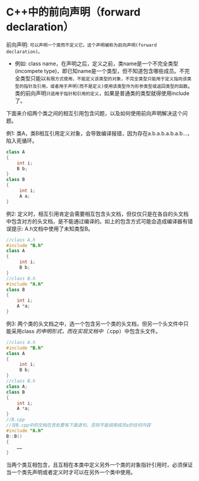 # C++中的前向声明（forward declaration）


前向声明: `可以声明一个类而不定义它。这个声明被称为前向声明(forward declaration)。`
* 例如: class name，在声明之后，定义之前，类name是一个不完全类型(incompete type)，即已知name是一个类型，但不知道包含哪些成员。不完全类型只能以`有限方式使用，不能定义该类型的对象，不完全类型只能用于定义指向该类型的指针及引用，或者用于声明(而不是定义)使用该类型作为形参类型或返回类型的函数`。类的前向声明`只适用于指针和引用的定义`，如果是普通类的类型就得使用include了。 

下面来介绍两个类之间的相互引用包含问题，以及如何使用前向声明解决这个问题。   

例1: 类A，类B相互引用定义对象，会导致编译报错，因为存在a.b.a.b.a.b.a.b...，陷入死循环。

```c++
class A
{
    int i;
    B b;
}
class B
{
     int i;
     A a;
}
```

例2: 定义时，相互引用肯定会需要相互包含头文档，但仅仅只是在各自的头文档中包含对方的头文档，是不能通过编译的。如上的包含方式可能会造成编译器有错误提示: A.h文档中使用了未知类型B。

```c++
//class A.h
#include "B.h"
class A
{
     int i;
     B b;
}
//class B.h
#include "A.h"
class B
{
    int i;
    A *a;
}
```

例3: 两个类的头文档之中，选一个包含另一个类的头文档，但另一个头文件中只能采用class *的申明形式，而在实现文档中（*.cpp）中包含头文件。

```c++
//class A.h
#include "B.h"
class A
{
     int i;
     B b;
}
//class B.h
class A;
class B
{
    int i;
    A *a;
}
//B.cpp
//在B.cpp中的文档包含处要有下面语句，否则不能调用成员a的任何内容
#include "A.h"
B::B()
{
    ……
}
```

当两个类互相包含，且互相在本类中定义另外一个类的对象指针引用时，必须保证当一个类先声明或者定义时才可以在另外一个类中使用。